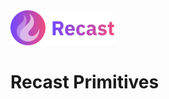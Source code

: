 <img src="https://raw.githubusercontent.com/reactivepixels/recast/main/logo.svg" alt="Recast" width="167">

# Recast Primitives
